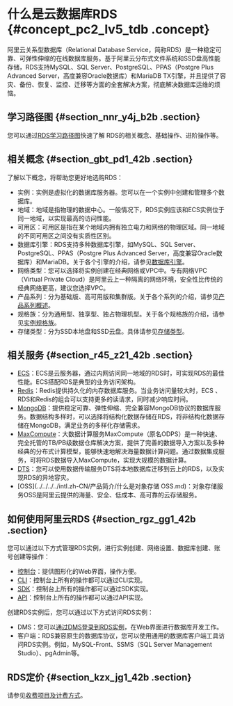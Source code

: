 # 什么是云数据库RDS {#concept_pc2_lv5_tdb .concept}

阿里云关系型数据库（Relational Database Service，简称RDS）是一种稳定可靠、可弹性伸缩的在线数据库服务。基于阿里云分布式文件系统和SSD盘高性能存储，RDS支持MySQL、SQL Server、PostgreSQL、PPAS（Postgre Plus Advanced Server，高度兼容Oracle数据库）和MariaDB TX引擎，并且提供了容灾、备份、恢复、监控、迁移等方面的全套解决方案，彻底解决数据库运维的烦恼。

## 学习路径图 {#section_nnr_y4j_b2b .section}

您可以通过[RDS学习路径图](https://www.alibabacloud.com/zh/getting-started/learningpath/rds)快速了解 RDS的相关概念、基础操作、进阶操作等。

## 相关概念 {#section_gbt_pd1_42b .section}

了解以下概念，将帮助您更好地选购RDS：

-   实例：实例是虚拟化的数据库服务器。您可以在一个实例中创建和管理多个数据库。
-   地域：地域是指物理的数据中心。一般情况下，RDS实例应该和ECS实例位于同一地域，以实现最高的访问性能。
-   可用区：可用区是指在某个地域内拥有独立电力和网络的物理区域。同一地域的不同可用区之间没有实质性区别。
-   数据库引擎：RDS支持多种数据库引擎，如MySQL、SQL Server、PostgreSQL、PPAS（Postgre Plus Advanced Server，高度兼容Oracle数据库）和MariaDB。关于各个引擎的介绍，请参见[数据库引擎](../../../../intl.zh-CN/用户指南/快速入门.md)。
-   网络类型：您可以选择将实例创建在经典网络或VPC中。专有网络VPC（Virtual Private Cloud）是阿里云上一种隔离的网络环境，安全性比传统的经典网络更高，建议您选择VPC。
-   产品系列：分为基础版、高可用版和集群版。关于各个系列的介绍，请参见[产品系列概述](intl.zh-CN/云数据库RDS简介/产品系列/产品系列概述.md)。
-   规格族：分为通用型、独享型、独占物理机型。关于各个规格族的介绍，请参见[实例规格族](intl.zh-CN/云数据库RDS简介/实例规格/实例规格族.md)。
-   存储类型：分为SSD本地盘和SSD云盘。具体请参见[存储类型](intl.zh-CN/云数据库RDS简介/存储类型.md)。

## 相关服务 {#section_r45_z21_42b .section}

-   [ECS](../../../../intl.zh-CN/产品简介/什么是云服务器ECS.md)：ECS是云服务器，通过内网访问同一地域的RDS时，可实现RDS的最佳性能。ECS搭配RDS是典型的业务访问架构。
-   [Redis](../../../../intl.zh-CN/产品简介/什么是云数据库Redis版.md)：Redis提供持久化的内存数据库服务。当业务访问量较大时，ECS 、RDS和Redis的组合可以支持更多的读请求，同时减少响应时间。
-   [MongoDB](../../../../intl.zh-CN/产品简介/什么是云数据库MongoDB版.md)：提供稳定可靠、弹性伸缩、完全兼容MongoDB协议的数据库服务。数据结构多样时，可以选择将结构化数据存储在RDS，将非结构化数据存储在MongoDB，满足业务的多样化存储需求。
-   [MaxCompute](../../../../intl.zh-CN/产品简介/什么是MaxCompute.md)：大数据计算服务MaxCompute（原名ODPS）是一种快速、完全托管的TB/PB级数据仓库解决方案，提供了完善的数据导入方案以及多种经典的分布式计算模型，能够快速地解决海量数据计算问题。通过数据集成服务，可将RDS数据导入MaxCompute，实现大规模的数据计算。
-   [DTS](https://www.alibabacloud.com/help/zh/doc-detail/26592.html)：您可以使用数据传输服务DTS将本地数据库迁移到云上的RDS，以及实现RDS的异地容灾。
-   [OSS](../../../../intl.zh-CN/产品简介/什么是对象存储 OSS.md)：对象存储服务OSS是阿里云提供的海量、安全、低成本、高可靠的云存储服务。

## 如何使用阿里云RDS {#section_rgz_gg1_42b .section}

您可以通过以下方式管理RDS实例，进行实例创建、网络设置、数据库创建、账号创建等操作：

-   [控制台](https://rdsnew.console.aliyun.com)：提供图形化的Web界面，操作方便。
-   [CLI](https://www.alibabacloud.com/help/zh/doc-detail/110244.htm)：控制台上所有的操作都可以通过CLI实现。
-   [SDK](../../../../intl.zh-CN/SDK参考/SDK参考.md)：控制台上所有的操作都可以通过SDK实现。
-   [API](../../../../intl.zh-CN/API参考/API概览.md)：控制台上所有的操作都可以通过API实现。

创建RDS实例后，您可以通过以下方式访问RDS实例：

-   DMS：您可以[通过DMS登录到RDS实例](../../../../intl.zh-CN/用户指南/附录/通过DMS登录RDS数据库.md)，在Web界面进行数据库开发工作。
-   客户端：RDS兼容原生的数据库协议，您可以使用通用的数据库客户端工具访问RDS实例。例如，MySQL-Front、SSMS（SQL Server Management Studio）、pgAdmin等。

## RDS定价 {#section_kzx_jg1_42b .section}

请参见[收费项目及计费方式](../../../../intl.zh-CN/云数据库RDS价格/计费方式与收费项.md)。

